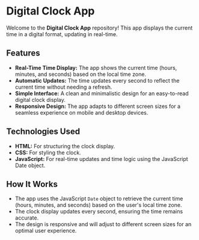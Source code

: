 # Digital Clock App

Welcome to the **Digital Clock App** repository! This app displays the current time in a digital format, updating in real-time.

## Features

- **Real-Time Time Display:** The app shows the current time (hours, minutes, and seconds) based on the local time zone.
- **Automatic Updates:** The time updates every second to reflect the current time without needing a refresh.
- **Simple Interface:** A clean and minimalistic design for an easy-to-read digital clock display.
- **Responsive Design:** The app adapts to different screen sizes for a seamless experience on mobile and desktop devices.

## Technologies Used

- **HTML:** For structuring the clock display.
- **CSS:** For styling the clock.
- **JavaScript:** For real-time updates and time logic using the JavaScript Date object.

## How It Works

- The app uses the JavaScript `Date` object to retrieve the current time (hours, minutes, and seconds) based on the user's local time zone.
- The clock display updates every second, ensuring the time remains accurate.
- The design is responsive and will adjust to different screen sizes for an optimal user experience.
